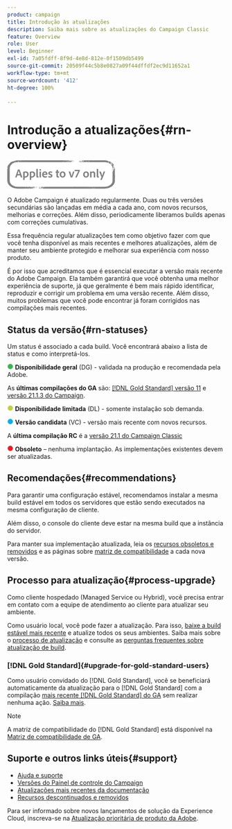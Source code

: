 ```yaml
---
product: campaign
title: Introdução às atualizações
description: Saiba mais sobre as atualizações do Campaign Classic
feature: Overview
role: User
level: Beginner
exl-id: 7a05fdff-8f9d-4e8d-812e-0f1509db5499
source-git-commit: 20509f44c5b8e0827a09f44dffdf2ec9d11652a1
workflow-type: tm+mt
source-wordcount: '412'
ht-degree: 100%

---
```


# Introdução a atualizações{#rn-overview}

![](../../assets/v7-only.svg)

O Adobe Campaign é atualizado regularmente. Duas ou três versões secundárias são lançadas em média a cada ano, com novos recursos, melhorias e correções. Além disso, periodicamente liberamos builds apenas com correções cumulativas.

Essa frequência regular atualizações tem como objetivo fazer com que você tenha disponível as mais recentes e melhores atualizações, além de manter seu ambiente protegido e melhorar sua experiência com nosso produto.

É por isso que acreditamos que é essencial executar a versão mais recente do Adobe Campaign. Ela também garantirá que você obtenha uma melhor experiência de suporte, já que geralmente é bem mais rápido identificar, reproduzir e corrigir um problema em uma versão recente. Além disso, muitos problemas que você pode encontrar já foram corrigidos nas compilações mais recentes.

## Status da versão{#rn-statuses}

Um status é associado a cada build. Você encontrará abaixo a lista de status e como interpretá-los.

![](assets/do-not-localize/green3.png) **Disponibilidade geral** (DG) - validada na produção e recomendada pela Adobe.

As **últimas compilações do GA** são: [[!DNL Gold Standard]  versão 11](../../rn/using/gold-standard.md) e [versão 21.1.3 do Campaign](../../rn/using/latest-release.md#release-21-1-3-build-9330).

![](assets/do-not-localize/limited3.png) **Disponibilidade limitada** (DL) - somente instalação sob demanda.

![](assets/do-not-localize/blue3.png) **Versão candidata** (VC) - versão mais recente com novos recursos.

A **última compilação RC** é a [versão 21.1 do Campaign Classic](../../rn/using/latest-release.md)

![](assets/do-not-localize/red3.png) **Obsoleto** – nenhuma implantação. As implementações existentes devem ser atualizadas.

## Recomendações{#recommendations}

Para garantir uma configuração estável, recomendamos instalar a mesma build estável em todos os servidores que estão sendo executados na mesma configuração de cliente.

Além disso, o console do cliente deve estar na mesma build que a instância do servidor.

Para manter sua implementação atualizada, leia os [recursos obsoletos e removidos](../../rn/using/deprecated-features.md) e as páginas sobre [matriz de compatibilidade](../../rn/using/compatibility-matrix.md) a cada nova versão.

## Processo para atualização{#process-upgrade}

Como cliente hospedado (Managed Service ou Hybrid), você precisa entrar em contato com a equipe de atendimento ao cliente para atualizar seu ambiente.

Como usuário local, você pode fazer a atualização. Para isso, [baixe a build estável mais recente](https://experience.adobe.com/#/downloads/content/software-distribution/en/campaign.html) e atualize todos os seus ambientes. Saiba mais sobre o [processo de atualização](../../production/using/build-upgrade.md) e consulte as [perguntas frequentes sobre atualização de build](../../platform/using/faq-build-upgrade.md).

### [!DNL Gold Standard]{#upgrade-for-gold-standard-users}

Como usuário convidado do [!DNL Gold Standard], você se beneficiará automaticamente da atualização para o [!DNL Gold Standard] com a compilação [mais recente [!DNL Gold Standard] do GA](../../rn/using/gold-standard.md#gs-11) sem realizar nenhuma ação. [Saiba mais](../../rn/using/gs-overview.md).

>[!NOTE]
>A matriz de compatibilidade do [!DNL Gold Standard] está disponível na [Matriz de compatibilidade de GA](../../rn/using/compatibility-matrix-gs.md).

## Suporte e outros links úteis{#support}

* [Ajuda e suporte](../../support.md)
* [Versões do Painel de controle do Campaign](https://experienceleague.adobe.com/docs/control-panel/using/release-notes.html?lang=pt-BR)
* [Atualizações mais recentes da documentação](../../rn/using/documentation-updates.md)
* [Recursos descontinuados e removidos](../../rn/using/deprecated-features.md)

Para ser informado sobre novos lançamentos de solução da Experience Cloud, inscreva-se na [Atualização prioritária de produto da Adobe](https://www.adobe.com/br/subscription/priority-product-update.html).
